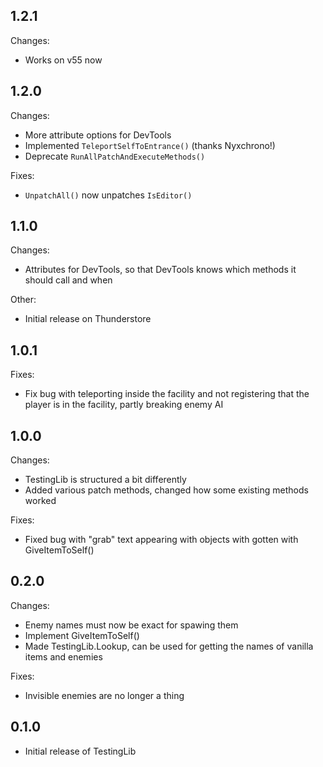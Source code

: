 ## 1.2.1

Changes:
- Works on v55 now

## 1.2.0

Changes:
- More attribute options for DevTools
- Implemented `TeleportSelfToEntrance()` (thanks Nyxchrono!)
- Deprecate `RunAllPatchAndExecuteMethods()`

Fixes:
- `UnpatchAll()` now unpatches `IsEditor()` 

## 1.1.0

Changes:
- Attributes for DevTools, so that DevTools knows which methods it should call and when

Other:
- Initial release on Thunderstore

## 1.0.1

Fixes:
- Fix bug with teleporting inside the facility and not registering that the player is in the facility, partly breaking enemy AI

## 1.0.0

Changes:
- TestingLib is structured a bit differently
- Added various patch methods, changed how some existing methods worked

Fixes:
- Fixed bug with "grab" text appearing with objects with gotten with GiveItemToSelf()

## 0.2.0

Changes:
- Enemy names must now be exact for spawing them
- Implement GiveItemToSelf()
- Made TestingLib.Lookup, can be used for getting the names of vanilla items and enemies

Fixes:
- Invisible enemies are no longer a thing


## 0.1.0

- Initial release of TestingLib